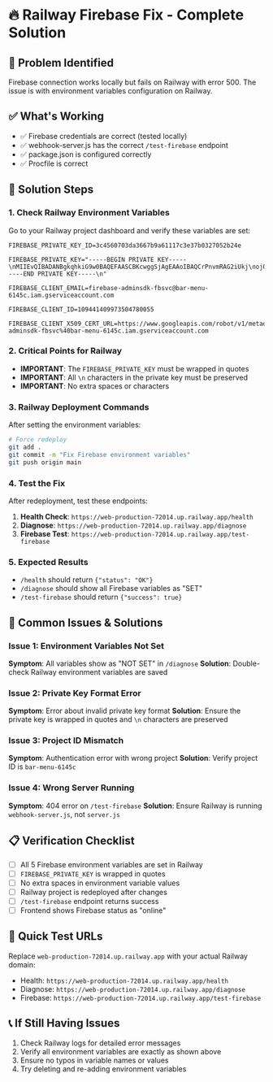 # 🔥 Railway Firebase Fix - Complete Solution

## 🚨 Problem Identified
Firebase connection works locally but fails on Railway with error 500. The issue is with environment variables configuration on Railway.

## ✅ What's Working
- ✅ Firebase credentials are correct (tested locally)
- ✅ webhook-server.js has the correct `/test-firebase` endpoint
- ✅ package.json is configured correctly
- ✅ Procfile is correct

## 🔧 Solution Steps

### 1. Check Railway Environment Variables
Go to your Railway project dashboard and verify these variables are set:

```
FIREBASE_PRIVATE_KEY_ID=3c4560703da3667b9a61117c3e37b0327052b24e
```

```
FIREBASE_PRIVATE_KEY="-----BEGIN PRIVATE KEY-----\nMIIEvQIBADANBgkqhkiG9w0BAQEFAASCBKcwggSjAgEAAoIBAQCrPnvmRAG2iUkj\nojQgCi21lj8UDZRjW7ivzVWHC0Qm4/dOzJr5bhGjAT+E3iS2XqHI65/ElOaVVL/Y\n8XpSu2/kes0fRdW6Z6XhiqdcwpKNzvesgjGh6PAKOWwkUmq72WHQJShEiAYGP1bN\n4vhmcplJgltppPAs9XWRaEii4DShEiAYGP1bN4vhmcplJgltppPAs9XWRaEii4D\nJoM6xgXuGbQz+W/3mBwDvRL5aeIIUuHUeDtxUMr42O8WsC9hGGz8vh/IdzB3lOrs\nE1HWIBe9fipmxoT7gZNQOMbiyoseqiPuefXkP7TmsDYs61M6pBADED7q0vUR09B2\n0l6Du9e7hWOosm50zTRgsddab85yEPIzNanOJeuRkyE71vAgMBAAECggEAP0SzNzS\n6I0xeuu0jcBECqVwNCyYnRHxvZHirWF0nvWytgy4iNfTeTEjaRIdkrgKRqK+xlEp\nlVRf+V7OEO8vnv9VFMwA0wo2n4og9ZI644e7tYA2sM8Nh6I0lsNfIeoYK1wHbelJ\n9U1KUijYJC6TckKW6i3I2kI3R9bq/V3oY9ZlBlpRHY42+3WAuboDtPxk6Ue6xDcs\nEhrejuxnsNC+HjaNRxnutCUrD3lhzdRqh0Kbr5zw93eUoaAubunidOAwGzqJye4Xx\nNgA5s6QZtyNuQKJ6H6BifRmkF90KaHKFFpjWumaLPdE23m4zvBPBaiBkzUTWGQps\nzKPSYBQI/deeFQKBgQDxYfjhkXfPhOp0MBIBBzltiazKi/6TsOyZMVWhbhiG5N6a\nDmYGIWZRcJuYVrJu57cZjOEize4TYzVtP8R2eABhpEgvKyiobVzf6k+uyLhLttHT\nGzq1IEgj591w1mYsFsBNfRIMDnM0xBbneHVBqRst7pRz1PxFS/y5PDOJPOk5TQKB\ngQC1nTCf6JWtSOfqLV16iUX2ouGD5MudOixrIjp7QlwlxulGncxneKnSTEc/K4wd\nfTeL0+uSJyHObpSKZohpVl4gPyWALJ08SzNdkM3gHYl2fanZB0OZIMOf76klmEun\nEANcoekaarH33YOGpnZ1uzEj1sXh8C+Rxfw2A2sE4FDTqwKBgDJ7NNun2pCx0X6f\nFwTUB/SamGJ7yLAGjlSzdp8eMU70yoEZhci+b3GUxVWkvAhpuWdEiUkIHEQ9uUyx\ny1qjWiERhG8o7YXb6VKC5Es/exuKjnNB/JMovy2TLkKM9C1ATNNn1sBivUFJySh7\njro+rYp7nNxkrKWpcJ8ksfp/nJ75AoGABYAyVdWUmwAHTjd7ileYD+VVEUqfxC5b\n5A7QWKVk5xwEOshSxZuJAT6gNdCa2NXPFeQgUXfv9TGyPBLo9M/R4AYpm50+UfIx\nJxdYtP4QCM+7kkA/EudEJZb7t5DKUdARWf/pcIxkwY4rCqwGEIDP9zbtHW/J8Q9f\nGT+3QRmOOSsCgYEAgIY53cdLYwpHmrSurrsV06lPEBKs+teOWUIuxVCcCU6spl4/\nDP3hQQGU+oO8aRWxmM6s60mjPLVWC38DnLg2R9BM9CuSGtKoXvGB9VbaAwyuDKMG\ndzoRSY5ElQ9iC0xoULysbLg3Vhe/HSO3FcrClZHT6lIRfcYHUSLeEX3ZqWQ=\n-----END PRIVATE KEY-----\n"
```

```
FIREBASE_CLIENT_EMAIL=firebase-adminsdk-fbsvc@bar-menu-6145c.iam.gserviceaccount.com
```

```
FIREBASE_CLIENT_ID=109441409973504780055
```

```
FIREBASE_CLIENT_X509_CERT_URL=https://www.googleapis.com/robot/v1/metadata/x509/firebase-adminsdk-fbsvc%40bar-menu-6145c.iam.gserviceaccount.com
```

### 2. Critical Points for Railway
- **IMPORTANT**: The `FIREBASE_PRIVATE_KEY` must be wrapped in quotes
- **IMPORTANT**: All `\n` characters in the private key must be preserved
- **IMPORTANT**: No extra spaces or characters

### 3. Railway Deployment Commands
After setting the environment variables:

```bash
# Force redeploy
git add .
git commit -m "Fix Firebase environment variables"
git push origin main
```

### 4. Test the Fix
After redeployment, test these endpoints:

1. **Health Check**: `https://web-production-72014.up.railway.app/health`
2. **Diagnose**: `https://web-production-72014.up.railway.app/diagnose`
3. **Firebase Test**: `https://web-production-72014.up.railway.app/test-firebase`

### 5. Expected Results
- `/health` should return `{"status": "OK"}`
- `/diagnose` should show all Firebase variables as "SET"
- `/test-firebase` should return `{"success": true}`

## 🚨 Common Issues & Solutions

### Issue 1: Environment Variables Not Set
**Symptom**: All variables show as "NOT SET" in `/diagnose`
**Solution**: Double-check Railway environment variables are saved

### Issue 2: Private Key Format Error
**Symptom**: Error about invalid private key format
**Solution**: Ensure the private key is wrapped in quotes and `\n` characters are preserved

### Issue 3: Project ID Mismatch
**Symptom**: Authentication error with wrong project
**Solution**: Verify project ID is `bar-menu-6145c`

### Issue 4: Wrong Server Running
**Symptom**: 404 error on `/test-firebase`
**Solution**: Ensure Railway is running `webhook-server.js`, not `server.js`

## 📋 Verification Checklist
- [ ] All 5 Firebase environment variables are set in Railway
- [ ] `FIREBASE_PRIVATE_KEY` is wrapped in quotes
- [ ] No extra spaces in environment variable values
- [ ] Railway project is redeployed after changes
- [ ] `/test-firebase` endpoint returns success
- [ ] Frontend shows Firebase status as "online"

## 🔗 Quick Test URLs
Replace `web-production-72014.up.railway.app` with your actual Railway domain:

- Health: `https://web-production-72014.up.railway.app/health`
- Diagnose: `https://web-production-72014.up.railway.app/diagnose`
- Firebase: `https://web-production-72014.up.railway.app/test-firebase`

## 📞 If Still Having Issues
1. Check Railway logs for detailed error messages
2. Verify all environment variables are exactly as shown above
3. Ensure no typos in variable names or values
4. Try deleting and re-adding environment variables
